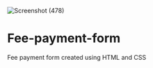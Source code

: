 ![Screenshot (478)](https://user-images.githubusercontent.com/85009700/131355449-7dda1ea2-5219-42d5-97ab-96031956089d.png)
# Fee-payment-form
Fee payment form created using HTML and CSS
